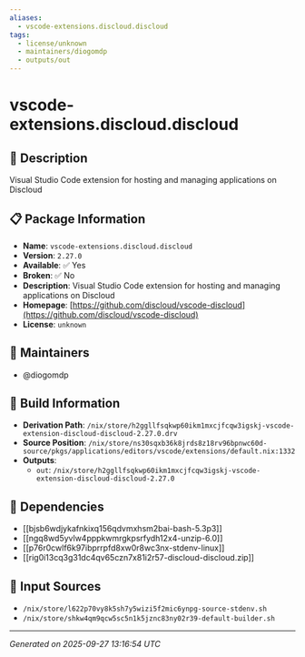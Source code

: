 ```yaml
---
aliases:
  - vscode-extensions.discloud.discloud
tags:
  - license/unknown
  - maintainers/diogomdp
  - outputs/out
---
```


# vscode-extensions.discloud.discloud

## 📝 Description

Visual Studio Code extension for hosting and managing applications on Discloud

## 📋 Package Information

- **Name**: `vscode-extensions.discloud.discloud`
- **Version**: `2.27.0`
- **Available**: ✅ Yes
- **Broken**: ✅ No
- **Description**: Visual Studio Code extension for hosting and managing applications on Discloud
- **Homepage**: [https://github.com/discloud/vscode-discloud](https://github.com/discloud/vscode-discloud)
- **License**: `unknown`
## 👥 Maintainers

- @diogomdp


## 🔧 Build Information

- **Derivation Path**: `/nix/store/h2ggllfsqkwp60ikm1mxcjfcqw3igskj-vscode-extension-discloud-discloud-2.27.0.drv`
- **Source Position**: `/nix/store/ns30sqxb36k8jrds8z18rv96bpnwc60d-source/pkgs/applications/editors/vscode/extensions/default.nix:1332`
- **Outputs**:
  - `out`:  `/nix/store/h2ggllfsqkwp60ikm1mxcjfcqw3igskj-vscode-extension-discloud-discloud-2.27.0`

## 🔗 Dependencies

- [[bjsb6wdjykafnkixq156qdvmxhsm2bai-bash-5.3p3]]
- [[ngq8wd5yvlw4pppkwmrgkpsrfydh12x4-unzip-6.0]]
- [[p76r0cwlf6k97ibprrpfd8xw0r8wc3nx-stdenv-linux]]
- [[rig0i13cq3g31dc4qv65czn7x81i2r57-discloud-discloud.zip]]

## 📁 Input Sources

- `/nix/store/l622p70vy8k5sh7y5wizi5f2mic6ynpg-source-stdenv.sh`
- `/nix/store/shkw4qm9qcw5sc5n1k5jznc83ny02r39-default-builder.sh`

---
*Generated on 2025-09-27 13:16:54 UTC*
